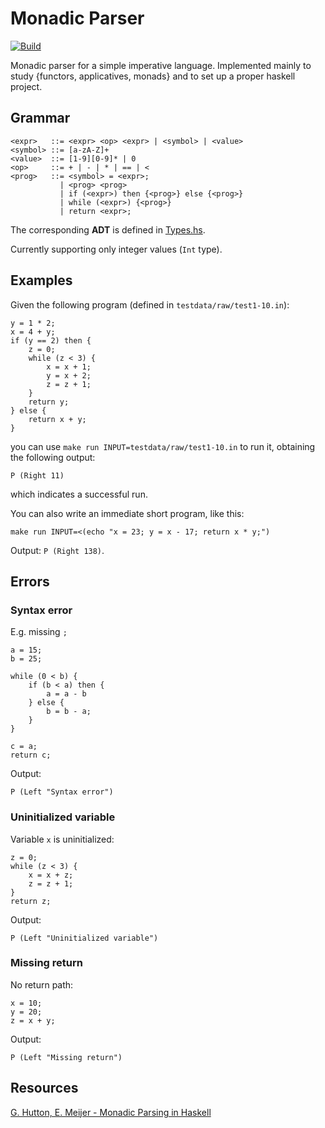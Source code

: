# Monadic Parser

[![Build](https://github.com/alexandru-dinu/monadic-parser/actions/workflows/build.yml/badge.svg)](https://github.com/alexandru-dinu/monadic-parser/actions/workflows/build.yml)

Monadic parser for a simple imperative language.
Implemented mainly to study {functors, applicatives, monads} and to set up a proper haskell project.

## Grammar
```
<expr>   ::= <expr> <op> <expr> | <symbol> | <value>
<symbol> ::= [a-zA-Z]+
<value>  ::= [1-9][0-9]* | 0
<op>     ::= + | - | * | == | <
<prog>   ::= <symbol> = <expr>;
           | <prog> <prog>
           | if (<expr>) then {<prog>} else {<prog>}
           | while (<expr>) {<prog>}
           | return <expr>;
```
The corresponding **ADT** is defined in [Types.hs](./src/Types.hs).

Currently supporting only integer values (`Int` type).

## Examples
Given the following program (defined in `testdata/raw/test1-10.in`):
```
y = 1 * 2;
x = 4 + y;
if (y == 2) then {
    z = 0;
    while (z < 3) {
        x = x + 1;
        y = x + 2;
        z = z + 1;
    }
    return y;
} else {
    return x + y;
}
```
you can use `make run INPUT=testdata/raw/test1-10.in` to run it, obtaining the following output:
```
P (Right 11)
```
which indicates a successful run.

You can also write an immediate short program, like this:
```
make run INPUT=<(echo "x = 23; y = x - 17; return x * y;")
```
Output: `P (Right 138)`.

## Errors

### Syntax error
E.g. missing `;`
```
a = 15;
b = 25;

while (0 < b) {
    if (b < a) then {
        a = a - b
    } else {
        b = b - a;
    }
}

c = a;
return c;
```
Output:
```
P (Left "Syntax error")
```

### Uninitialized variable
Variable `x` is uninitialized:
```
z = 0;
while (z < 3) {
    x = x + z;
    z = z + 1;
}
return z;
```
Output:
```
P (Left "Uninitialized variable")
```

### Missing return
No return path:
```
x = 10;
y = 20;
z = x + y;
```
Output:
```
P (Left "Missing return")
```

## Resources

[G. Hutton, E. Meijer - Monadic Parsing in Haskell](http://www.cs.nott.ac.uk/~pszgmh/pearl.pdf)

